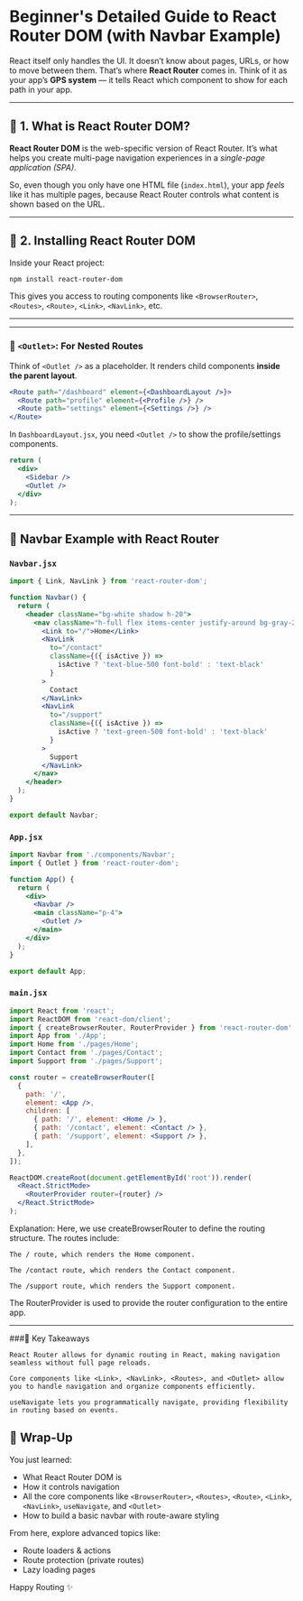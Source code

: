# Beginner's Detailed Guide to React Router DOM (with Navbar Example)

React itself only handles the UI. It doesn’t know about pages, URLs, or how to move between them. That’s where **React Router** comes in. Think of it as your app’s **GPS system** — it tells React which component to show for each path in your app.

---

## 🔧 1. What is React Router DOM?

**React Router DOM** is the web-specific version of React Router. It’s what helps you create multi-page navigation experiences in a *single-page application (SPA)*.

So, even though you only have one HTML file (`index.html`), your app *feels* like it has multiple pages, because React Router controls what content is shown based on the URL.

---

## 📅 2. Installing React Router DOM

Inside your React project:

```bash
npm install react-router-dom
```

This gives you access to routing components like `<BrowserRouter>`, `<Routes>`, `<Route>`, `<Link>`, `<NavLink>`, etc.

---





---

### 📲 `<Outlet>`: For Nested Routes

Think of `<Outlet />` as a placeholder. It renders child components **inside the parent layout**.

```jsx
<Route path="/dashboard" element={<DashboardLayout />}>
  <Route path="profile" element={<Profile />} />
  <Route path="settings" element={<Settings />} />
</Route>
```

In `DashboardLayout.jsx`, you need `<Outlet />` to show the profile/settings components.

```jsx
return (
  <div>
    <Sidebar />
    <Outlet />
  </div>
);
```

---

## 🚀 Navbar Example with React Router

### `Navbar.jsx`

```jsx
import { Link, NavLink } from 'react-router-dom';

function Navbar() {
  return (
    <header className="bg-white shadow h-20">
      <nav className="h-full flex items-center justify-around bg-gray-200">
        <Link to="/">Home</Link>
        <NavLink
          to="/contact"
          className={({ isActive }) =>
            isActive ? 'text-blue-500 font-bold' : 'text-black'
          }
        >
          Contact
        </NavLink>
        <NavLink
          to="/support"
          className={({ isActive }) =>
            isActive ? 'text-green-500 font-bold' : 'text-black'
          }
        >
          Support
        </NavLink>
      </nav>
    </header>
  );
}

export default Navbar;
```

### `App.jsx`

```jsx
import Navbar from './components/Navbar';
import { Outlet } from 'react-router-dom';

function App() {
  return (
    <div>
      <Navbar />
      <main className="p-4">
        <Outlet />
      </main>
    </div>
  );
}

export default App;
```

### `main.jsx`

```jsx
import React from 'react';
import ReactDOM from 'react-dom/client';
import { createBrowserRouter, RouterProvider } from 'react-router-dom';
import App from './App';
import Home from './pages/Home';
import Contact from './pages/Contact';
import Support from './pages/Support';

const router = createBrowserRouter([
  {
    path: '/',
    element: <App />,
    children: [
      { path: '/', element: <Home /> },
      { path: '/contact', element: <Contact /> },
      { path: '/support', element: <Support /> },
    ],
  },
]);

ReactDOM.createRoot(document.getElementById('root')).render(
  <React.StrictMode>
    <RouterProvider router={router} />
  </React.StrictMode>
);
```

Explanation: Here, we use createBrowserRouter to define the routing structure. The routes include:

    The / route, which renders the Home component.

    The /contact route, which renders the Contact component.

    The /support route, which renders the Support component.

The RouterProvider is used to provide the router configuration to the entire app.

---

###🧠 Key Takeaways

    React Router allows for dynamic routing in React, making navigation seamless without full page reloads.

    Core components like <Link>, <NavLink>, <Routes>, and <Outlet> allow you to handle navigation and organize components efficiently.

    useNavigate lets you programmatically navigate, providing flexibility in routing based on events.
    
## 🤖 Wrap-Up

You just learned:
- What React Router DOM is
- How it controls navigation
- All the core components like `<BrowserRouter>`, `<Routes>`, `<Route>`, `<Link>`, `<NavLink>`, `useNavigate`, and `<Outlet>`
- How to build a basic navbar with route-aware styling

From here, explore advanced topics like:
- Route loaders & actions
- Route protection (private routes)
- Lazy loading pages

Happy Routing ✨

